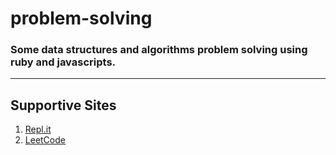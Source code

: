 # problem-solving

### Some data structures and algorithms problem solving using ruby and javascripts.

---

## Supportive Sites
1. [Repl.it](https://repl.it/repls)
2. [LeetCode](https://leetcode.com/)